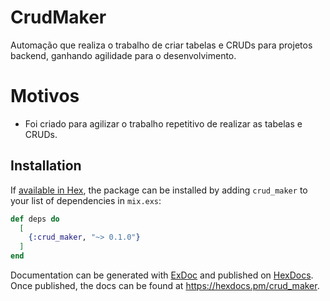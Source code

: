 # CrudMaker

Automação que realiza o trabalho de criar tabelas e CRUDs para projetos backend, ganhando agilidade para o desenvolvimento.

# Motivos

* Foi criado para agilizar o trabalho repetitivo de realizar as tabelas e CRUDs.

## Installation

If [available in Hex](https://hex.pm/docs/publish), the package can be installed
by adding `crud_maker` to your list of dependencies in `mix.exs`:

```elixir
def deps do
  [
    {:crud_maker, "~> 0.1.0"}
  ]
end
```

Documentation can be generated with [ExDoc](https://github.com/elixir-lang/ex_doc)
and published on [HexDocs](https://hexdocs.pm). Once published, the docs can
be found at <https://hexdocs.pm/crud_maker>.


